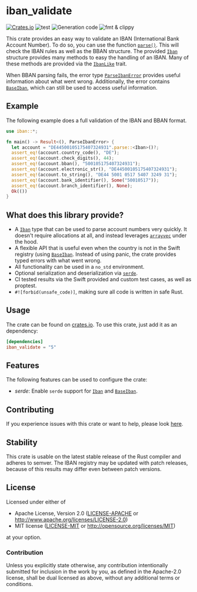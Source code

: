 # iban_validate

[![Crates.io](https://img.shields.io/crates/v/iban_validate.svg)](https://crates.io/crates/iban_validate)
![test](https://github.com/ThomasdenH/iban_validate/actions/workflows/test.yml/badge.svg)
![Generation code](https://github.com/ThomasdenH/iban_validate/actions/workflows/generation_code.yml/badge.svg)
![fmt & clippy](https://github.com/ThomasdenH/iban_validate/actions/workflows/fmt_and_clippy.yml/badge.svg)

This crate provides an easy way to validate an IBAN (International Bank Account Number). To do so, you can use the function [`parse()`](https://doc.rust-lang.org/stable/std/primitive.str.html#method.parse). This will check the IBAN rules as well as the BBAN structure. The provided [`Iban`] structure provides many methods to easy the handling of an IBAN. Many of these methods are provided via the [`IbanLike`](https://docs.rs/iban_validate/5.0.1/iban/trait.IbanLike.html) trait.

When BBAN parsing fails, the error type [`ParseIbanError`](https://docs.rs/iban_validate/5.0.1/iban/enum.ParseIbanError.html) provides useful information about what went wrong. Additionally, the error contains [`BaseIban`], which can still be used to access useful information.

## Example

The following example does a full validation of the IBAN and BBAN format.

```rust
use iban::*;

fn main() -> Result<(), ParseIbanError> {
  let account = "DE44500105175407324931".parse::<Iban>()?;
  assert_eq!(account.country_code(), "DE");
  assert_eq!(account.check_digits(), 44);
  assert_eq!(account.bban(), "500105175407324931");
  assert_eq!(account.electronic_str(), "DE44500105175407324931");
  assert_eq!(account.to_string(), "DE44 5001 0517 5407 3249 31");
  assert_eq!(account.bank_identifier(), Some("50010517"));
  assert_eq!(account.branch_identifier(), None);
  Ok(())
}
```

## What does this library provide?

- A [`Iban`] type that can be used to parse account numbers very quickly. It doesn't require allocations at all, and instead leverages [`arrayvec`](https://crates.io/crates/arrayvec) under the hood.
- A flexible API that is useful even when the country is not in the Swift registry (using [`BaseIban`]. Instead of using panic, the crate provides typed errors with what went wrong.
- All functionality can be used in a `no_std` environment.
- Optional serialization and deserialization via [`serde`](https://crates.io/crates/serde).
- CI tested results via the Swift provided and custom test cases, as well as proptest.
- `#![forbid(unsafe_code)]`, making sure all code is written in safe Rust.

## Usage

The crate can be found on [crates.io](https://crates.io/crates/iban_validate). To use this crate, just add it as an
dependency:

```toml
[dependencies]
iban_validate = "5"
```

## Features

The following features can be used to configure the crate:

- _serde_: Enable `serde` support for [`Iban`] and [`BaseIban`].

## Contributing

If you experience issues with this crate or want to help, please look [here](https://github.com/ThomasdenH/iban_validate/blob/master/contributing.md).

## Stability

This crate is usable on the latest stable release of the Rust compiler and adheres to semver. The IBAN registry may be updated with patch releases, because of this results may differ even between patch versions.

## License

Licensed under either of

- Apache License, Version 2.0
  ([LICENSE-APACHE](https://github.com/ThomasdenH/iban_validate/blob/master/LICENSE-APACHE) or <http://www.apache.org/licenses/LICENSE-2.0>)
- MIT license
  ([LICENSE-MIT](https://github.com/ThomasdenH/iban_validate/blob/master/LICENSE-MIT) or <http://opensource.org/licenses/MIT>)

at your option.

### Contribution

Unless you explicitly state otherwise, any contribution intentionally submitted
for inclusion in the work by you, as defined in the Apache-2.0 license, shall be
dual licensed as above, without any additional terms or conditions.

[`iban`]: https://docs.rs/iban_validate/5.0.1/iban/struct.Iban.html
[`baseiban`]: https://docs.rs/iban_validate/5.0.1/iban/struct.BaseIban.html
